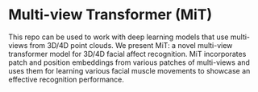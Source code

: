 # Multi-view Transformer (MiT)
This repo can be used to work with deep learning models that use multi-views from 3D/4D point clouds. We present MiT: a novel multi-view transformer model for 3D/4D facial affect recognition. MiT incorporates patch and position embeddings from various patches of multi-views and uses them for learning various facial muscle movements to showcase an effective recognition performance.
